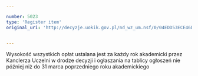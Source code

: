 ```yaml
---

number: 5023
type: 'Register item'
original_uri: 'http://decyzje.uokik.gov.pl/nd_wz_um.nsf/0/04EDD53ECE46DA24C1257B9F00347388?OpenDocument'


---
```


Wysokość wszystkich opłat ustalana jest za każdy rok akademicki przez Kanclerza Uczelni w drodze decyzji i ogłaszania na tablicy ogłoszeń nie później niż do 31 marca poprzedniego roku akademickiego
